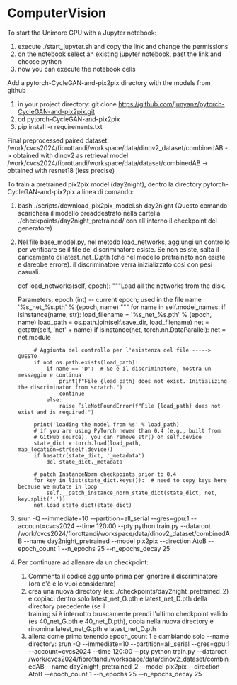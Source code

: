 # ComputerVision

To start the Unimore GPU with a Jupyter notebook:
1. execute ./start_jupyter.sh and copy the link and change the permissions
2. on the notebook select an existing jupyter notebook, past the link and choose python
3. now you can execute the notebook cells

Add a pytorch-CycleGAN-and-pix2pix directory with the models from github
1. in your project directory: git clone https://github.com/junyanz/pytorch-CycleGAN-and-pix2pix.git
2. cd pytorch-CycleGAN-and-pix2pix
3. pip install -r requirements.txt

Final preprocessed paired dataset:
/work/cvcs2024/fiorottandi/workspace/data/dinov2_dataset/combinedAB   -> obtained with dinov2 as retrieval model
/work/cvcs2024/fiorottandi/workspace/data/dataset/combinedAB -> obtained with resnet18 (less precise)

To train a pretrained pix2pix model (day2night), dentro la directory pytorch-CycleGAN-and-pix2pix a linea di comando:
1. bash ./scripts/download_pix2pix_model.sh day2night  (Questo comando scaricherà il modello preaddestrato nella cartella ./checkpoints/day2night_pretrained/ con all'interno il checkpoint del generatore)
2. Nel file base_model.py, nel metodo load_networks, aggiungi un controllo per verificare se il file del discriminatore esiste. Se non esiste, salta il caricamento di latest_net_D.pth (che nel modello pretrainato non esiste e darebbe errore). il discriminatore verrà inizializzato così con pesi casuali.


   def load_networks(self, epoch):
    """Load all the networks from the disk.

    Parameters:
        epoch (int) -- current epoch; used in the file name '%s_net_%s.pth' % (epoch, name)
    """
    for name in self.model_names:
        if isinstance(name, str):
            load_filename = '%s_net_%s.pth' % (epoch, name)
            load_path = os.path.join(self.save_dir, load_filename)
            net = getattr(self, 'net' + name)
            if isinstance(net, torch.nn.DataParallel):
                net = net.module
            
            # Aggiunta del controllo per l'esistenza del file -----> QUESTO
            if not os.path.exists(load_path):
                if name == 'D':  # Se è il discriminatore, mostra un messaggio e continua
                    print(f"File {load_path} does not exist. Initializing the discriminator from scratch.")
                    continue
                else:
                    raise FileNotFoundError(f"File {load_path} does not exist and is required.")
            
            print('loading the model from %s' % load_path)
            # if you are using PyTorch newer than 0.4 (e.g., built from
            # GitHub source), you can remove str() on self.device
            state_dict = torch.load(load_path, map_location=str(self.device))
            if hasattr(state_dict, '_metadata'):
                del state_dict._metadata

            # patch InstanceNorm checkpoints prior to 0.4
            for key in list(state_dict.keys()):  # need to copy keys here because we mutate in loop
                self.__patch_instance_norm_state_dict(state_dict, net, key.split('.'))
            net.load_state_dict(state_dict)

3. srun -Q --immediate=10 --partition=all_serial --gres=gpu:1 --account=cvcs2024 --time 120:00 --pty python train.py --dataroot /work/cvcs2024/fiorottandi/workspace/data/dinov2_dataset/combinedAB --name day2night_pretrained --model pix2pix --direction AtoB --epoch_count 1 --n_epochs 25 --n_epochs_decay 25
4. Per continuare ad allenare da un checkpoint:
   1. Commenta il codice aggiunto prima per ignorare il discriminatore (ora c'è e lo vuoi considerare)
   2. crea una nuova directory  (es: ./checkpoints/day2night_pretrained_2)  e copiaci dentro solo latest_net_G.pth e latest_net_D.pth della directory precedente (se il     
    training si è interrotto bruscamente prendi l'ultimo checkpoint valido (es 40_net_G.pth e 40_net_D.pth), copia nella nuova directory e rinomina latest_net_G.pth e 
    latest_net_D.pth
   3. allena come prima tenendo epoch_count 1 e cambiando solo --name directory: srun -Q --immediate=10 --partition=all_serial --gres=gpu:1 --account=cvcs2024 --time 120:00 --pty python train.py --dataroot /work/cvcs2024/fiorottandi/workspace/data/dinov2_dataset/combinedAB --name day2night_pretrained_2 --model pix2pix --direction AtoB --epoch_count 1 --n_epochs 25 --n_epochs_decay 25



